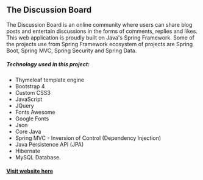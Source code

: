 ## The Discussion Board


The Discussion Board is an online community where users can share blog posts and
entertain discussions in the forms of comments, replies and likes. This web application is proudly
built on Java's Spring Framework. Some of the projects use from Spring Framework ecosystem of projects are
Spring Boot, Spring MVC, Spring Security and Spring Data.

##### Technology used in this project:
* Thymeleaf template engine 
* Bootstrap 4
* Custom CSS3
* JavaScript
* JQuery
* Fonts Awesome
* Google Fonts
* Json
* Core Java 
* Spring MVC - Inversion of Control (Dependency Injection)
* Java Persistence API (JPA)
* Hibernate
* MySQL Database.

#### [Visit website here](https://thediscussionboard.herokuapp.com/)
